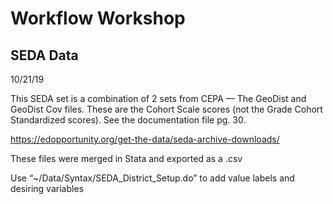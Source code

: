 # Workflow Workshop

## SEDA Data

10/21/19

This SEDA set is a combination of 2 sets from CEPA — The GeoDist and GeoDist Cov files. These are the Cohort Scale scores (not the Grade Cohort Standardized scores). See the documentation file pg. 30.

https://edopportunity.org/get-the-data/seda-archive-downloads/

These files were merged in Stata and exported as a .csv

Use “~/Data/Syntax/SEDA_District_Setup.do” to add value labels and desiring variables

